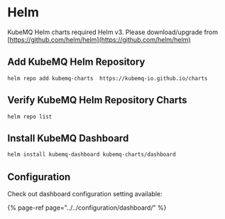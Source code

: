 # Helm

KubeMQ Helm charts required Helm v3. Please download/upgrade from [https://github.com/helm/helm](https://github.com/helm/helm)

## Add KubeMQ Helm Repository

```text
helm repo add kubemq-charts  https://kubemq-io.github.io/charts
```

## Verify KubeMQ Helm Repository Charts

```text
helm repo list
```

## Install KubeMQ Dashboard

```bash
helm install kubemq-dashboard kubemq-charts/dashboard
```

## Configuration

Check out  dashboard configuration setting available:

{% page-ref page="../../configuration/dashboard/" %}

